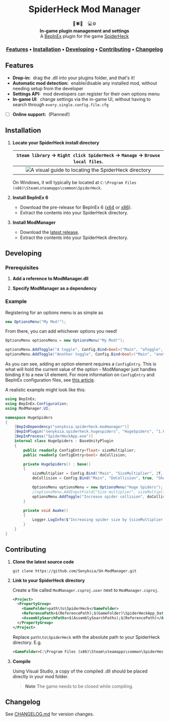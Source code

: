 <div align="center">

# SpiderHeck Mod Manager

:toolbox::spider::wrench:&nbsp;&nbsp;&nbsp;&nbsp;:computer::gear:
<br />**In-game plugin management and settings**
<br />A [BepInEx](https://github.com/BepInEx/BepInEx) plugin for the game [SpiderHeck](https://store.steampowered.com/app/1329500/SpiderHeck)

### [Features](#features) • [Installation](#installation) • [Developing](#developing) • [Contributing](#contributing) • [Changelog](#changelog)

</div>


## Features

- **Drop-in:**&nbsp;&nbsp;drag the .dll into your plugins folder, and that's it!
- **Automatic mod detection:**&nbsp;&nbsp;enable/disable any installed mod, without needing setup from the developer
- **Settings API:**&nbsp;&nbsp;mod developers can register for their own options menu
- **In-game UI**:&nbsp;&nbsp;change settings via the in-game UI, without having to search through `every.single.config.file.cfg`
- [ ] **Online support:**&nbsp;&nbsp;(Planned!)


## Installation

1. **Locate your SpiderHeck install directory**

   | `Steam library` -> `Right click SpiderHeck` -> `Manage` -> `Browse local files`. |
   |:--------------------------------------------------------------------------------:|
   | ![A visual guide to locating the SpiderHeck directory](../assets/locating_directory.png?raw=true) |

   On Windows, it will typically be located at `C:\Program Files (x86)\Steam\steamapps\common\SpiderHeck`.

2. **Install BepInEx 6**

   - Download the pre-release for BepInEx 6 ([x64](https://github.com/BepInEx/BepInEx/releases/download/v6.0.0-pre.1/BepInEx_UnityMono_x64_6.0.0-pre.1.zip) or [x86](https://github.com/BepInEx/BepInEx/releases/download/v6.0.0-pre.1/BepInEx_UnityMono_x86_6.0.0-pre.1.zip)).
   - Extract the contents into your SpiderHeck directory.

3. **Install ModManager**

   - Download the [latest release](https://github.com/Senyksia/SH-ModManager/releases/latest/download/ModManager.zip).
   - Extract the contents into your SpiderHeck directory.


## Developing

### Prerequisites

1. **Add a reference to ModManager.dll**

2. **Specify ModManager as a dependency**

### Example

Registering for an options menu is as simple as
```cs
new OptionsMenu("My Mod!");
```
From there, you can add whichever options you need!
```cs
OptionsMenu optionsMenu = new OptionsMenu("My Mod!");

optionsMenu.AddToggle("A toggle", Config.Bind<bool>("Main", "aToggle", true))
optionsMenu.AddToggle("Another toggle", Config.Bind<bool>("Main", "anotherToggle", false))
```
As you can see, adding an option element requires a `ConfigEntry`. This is what will hold the current value of the option - ModManager just handles binding it to a new UI element. For more information on `ConfigEntry` and BepInEx configuration files, see [this article](https://docs.bepinex.dev/v6.0.0-pre.1/articles/dev_guide/plugin_tutorial/4_configuration.html).

A realistic example might look like this:
```cs
using BepInEx;
using BepInEx.Configuration;
using ModManager.UI;

namespace HugeSpiders
{
    [BepInDependency("senyksia.spiderheck.modmanager")]
    [BepInPlugin("senyksia.spiderheck.hugespiders", "HugeSpiders", "1.0.0")]
    [BepInProcess("SpiderHeckApp.exe")]
    internal class HugeSpiders : BaseUnityPlugin
    {
        public readonly ConfigEntry<float> sizeMultiplier;
        public readonly ConfigEntry<bool> doCollision;

        private HugeSpiders() : base()
        {
            sizeMultiplier = Config.Bind("Main", "SizeMultiplier", 2f, "How much to multiply the spider's radius by.");
            doCollision = Config.Bind("Main", "DoCollision", true, "Should the spider's collision box be increased too?");

            OptionsMenu optionsMenu = new OptionsMenu("Huge Spiders");
            //optionsMenu.AddInputField("Size multiplier", sizeMultiplier); still need to add lol
            optionsMenu.AddToggle("Increase spider collision", doCollision);
        }

        private void Awake()
        {
            Logger.LogInfo($"Increasing spider size by {sizeMultiplier.Value}x!");
        }
    }
}
```


## Contributing

1. **Clone the latest source code**

   `git clone https://github.com/Senyksia/SH-ModManager.git`

2. **Link to your SpiderHeck directory**

   Create a file called `ModManager.csproj.user` next to `ModManager.csproj`.
   ```xml
   <Project>
     <PropertyGroup>
       <GameFolder>path\to\SpiderHeck</GameFolder>                                              <!-- User-defined absolute path to SpiderHeck -->
       <ReferencePath>$(ReferencePath);$(GameFolder)\SpiderHeckApp_Data\Managed</ReferencePath> <!-- Path to the SH game assemblies -->
       <AssemblySearchPaths>$(AssemblySearchPaths);$(ReferencePath)</AssemblySearchPaths>       <!-- Add our path to the search list -->
     </PropertyGroup>
   </Project>
   ```
   Replace `path\to\SpiderHeck` with the absolute path to your SpiderHeck directory. E.g.
   ```xml
   <GameFolder>C:\Program Files (x86)\Steam\steamapps\common\SpiderHeck</GameFolder>
   ```

3. **Compile**

   Using Visual Studio, a copy of the compiled .dll should be placed directly in your mod folder.
   > **Note**
   > The game needs to be closed while compiling.


## Changelog

See [CHANGELOG.md](https://github.com/Senyksia/SH-ModManager/blob/main/CHANGELOG.md) for version changes.
